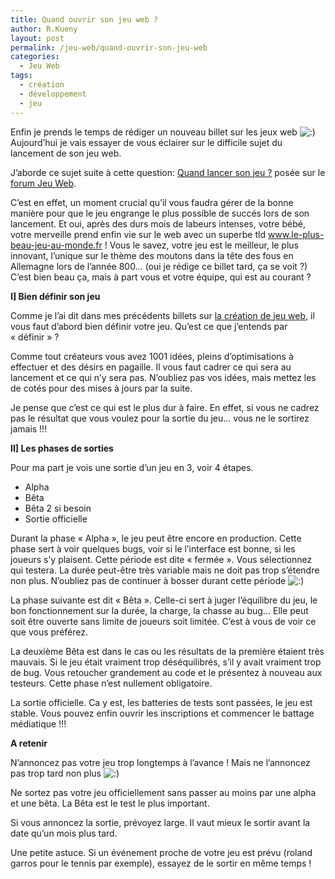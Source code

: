 ```yaml
---
title: Quand ouvrir son jeu web ?
author: R.Kueny
layout: post
permalink: /jeu-web/quand-ouvrir-son-jeu-web
categories:
  - Jeu Web
tags:
  - création
  - développement
  - jeu
---
```

Enfin je prends le temps de rédiger un nouveau billet sur les jeux web <img src="http://rkueny.fr/wp-includes/images/smilies/icon_smile.gif" alt=":)" class="wp-smiley" /> Aujourd&rsquo;hui je vais essayer de vous éclairer sur le difficile sujet du lancement de son jeu web.

J&rsquo;aborde ce sujet suite à cette question: <a href="http://www.jeuweb.net/board/-debat-quand-lancer-son-jeu-t-5733.html" target="_blank">Quand lancer son jeu ?</a> posée sur le <a href="http://www.jeuweb.net/board/" target="_blank">forum Jeu Web</a>.

C&rsquo;est en effet, un moment crucial qu&rsquo;il vous faudra gérer de la bonne manière pour que le jeu engrange le plus possible de succés lors de son lancement. Et oui, après des durs mois de labeurs intenses, votre bébé, votre merveille prend enfin vie sur le web avec un superbe tld www.le-plus-beau-jeu-au-monde.fr ! Vous le savez, votre jeu est le meilleur, le plus innovant, l&rsquo;unique sur le thème des moutons dans la tête des fous en Allemagne lors de l&rsquo;année 800&#8230; (oui je rédige ce billet tard, ça se voit ?) C&rsquo;est bien beau ça, mais à part vous et votre équipe, qui est au courant ?

<!--more-->

**I] Bien définir son jeu**

Comme je l&rsquo;ai dit dans mes précédents billets sur <a href="http://rkueny.fr/developpement-web/developper-un-jeu-web" target="_blank">la création de jeu web</a>, il vous faut d&rsquo;abord bien définir votre jeu. Qu&rsquo;est ce que j&rsquo;entends par &laquo;&nbsp;définir&nbsp;&raquo; ?

Comme tout créateurs vous avez 1001 idées, pleins d&rsquo;optimisations à effectuer et des désirs en pagaille. Il vous faut cadrer ce qui sera au lancement et ce qui n&rsquo;y sera pas. N&rsquo;oubliez pas vos idées, mais mettez les de cotés pour des mises à jours par la suite.

Je pense que c&rsquo;est ce qui est le plus dur à faire. En effet, si vous ne cadrez pas le résultat que vous voulez pour la sortie du jeu&#8230; vous ne le sortirez jamais !!!

**II] Les phases de sorties**

Pour ma part je vois une sortie d&rsquo;un jeu en 3, voir 4 étapes.

  * Alpha
  * Bêta
  * Bêta 2 si besoin
  * Sortie officielle

Durant la phase &laquo;&nbsp;Alpha&nbsp;&raquo;, le jeu peut être encore en production. Cette phase sert à voir quelques bugs, voir si le l&rsquo;interface est bonne, si les joueurs s&rsquo;y plaisent. Cette période est dite &laquo;&nbsp;fermée&nbsp;&raquo;. Vous sélectionnez qui testera. La durée peut-être très variable mais ne doit pas trop s&rsquo;étendre non plus. N&rsquo;oubliez pas de continuer à bosser durant cette période <img src="http://rkueny.fr/wp-includes/images/smilies/icon_smile.gif" alt=":)" class="wp-smiley" />

La phase suivante est dit &laquo;&nbsp;Bêta&nbsp;&raquo;. Celle-ci sert à juger l&rsquo;équilibre du jeu, le bon fonctionnement sur la durée, la charge, la chasse au bug&#8230; Elle peut soit être ouverte sans limite de joueurs soit limitée. C&rsquo;est à vous de voir ce que vous préférez.

La deuxième Bêta est dans le cas ou les résultats de la première étaient très mauvais. Si le jeu était vraiment trop déséquilibrés, s&rsquo;il y avait vraiment trop de bug. Vous retoucher grandement au code et le présentez à nouveau aux testeurs. Cette phase n&rsquo;est nullement obligatoire.

La sortie officielle. Ca y est, les batteries de tests sont passées, le jeu est stable. Vous pouvez enfin ouvrir les inscriptions et commencer le battage médiatique !!!

**A retenir**

N&rsquo;annoncez pas votre jeu trop longtemps à l&rsquo;avance ! Mais ne l&rsquo;annoncez pas trop tard non plus <img src="http://rkueny.fr/wp-includes/images/smilies/icon_smile.gif" alt=":)" class="wp-smiley" />

Ne sortez pas votre jeu officiellement sans passer au moins par une alpha et une bêta. La Bêta est le test le plus important.

Si vous annoncez la sortie, prévoyez large. Il vaut mieux le sortir avant la date qu&rsquo;un mois plus tard.

Une petite astuce. Si un événement proche de votre jeu est prévu (roland garros pour le tennis par exemple), essayez de le sortir en même temps !